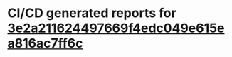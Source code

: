 # CI/CD generated reports for [3e2a211624497669f4edc049e615ea816ac7ff6c](https://github.com/hydephp/develop/commit/3e2a211624497669f4edc049e615ea816ac7ff6c)
